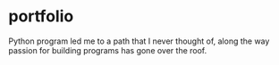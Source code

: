 # portfolio
Python program led me to a path that I never thought of, along the way passion for building programs has gone over the roof.
